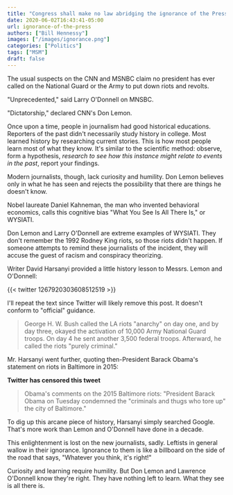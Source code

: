 ```yaml
---
title: "Congress shall make no law abridging the ignorance of the Press"
date: 2020-06-02T16:43:41-05:00
url: ignorance-of-the-press
authors: ["Bill Hennessy"]
images: ["/images/ignorance.png"]
categories: ["Politics"]
tags: ["MSM"]
draft: false
---
```

The usual suspects on the CNN and MSNBC claim no president has ever called on the National Guard or the Army to put down riots and revolts. 

"Unprecedented," said Larry O'Donnell on MNSBC.

"Dictatorship," declared CNN's Don Lemon.

Once upon a time, people in journalism had good historical educations. Reporters of the past didn't necessarily study history in college. Most learned history by researching current stories. This is how most people learn most of what they know. It's similar to the scientific method: observe, form a hypothesis, *research to see how this instance might relate to events in the past*, report your findings. 

Modern journalists, though, lack curiosity and humility. Don Lemon believes only in what he has seen and rejects the possibility that there are things he doesn't know. 

Nobel laureate Daniel Kahneman, the man who invented behavioral economics, calls this cognitive bias "What You See Is All There Is," or WYSIATI. 

Don Lemon and Larry O'Donnell are extreme examples of WYSIATI. They don't remember the 1992 Rodney King riots, so those riots didn't happen. If someone attempts to remind these journalists of the incident, they will accuse the guest of racism and conspiracy theorizing. 

Writer David Harsanyi provided a little history lesson to Messrs. Lemon and O'Donnell:

{{< twitter 1267920303608512519 >}}

I'll repeat the text since Twitter will likely remove this post. It doesn't conform to "official" guidance.

> George H. W. Bush called the LA riots "anarchy" on day one, and by day three, okayed the activation of 10,000 Army National Guard troops. On day 4 he sent another 3,500 federal troops. Afterward, he called the riots "purely criminal."

Mr. Harsanyi went further, quoting then-President Barack Obama's statement on riots in Baltimore in 2015:

**Twitter has censored this tweet**

> Obama's comments on the 2015 Baltimore riots: "President Barack Obama on Tuesday condemned the "criminals and thugs who tore up" the city of Baltimore."

To dig up this arcane piece of history, Harsanyi simply searched Google. That's more work than Lemon and O'Donnell have done in a decade.  

This enlightenment is lost on the new journalists, sadly. Leftists in general wallow in their ignorance. Ignorance to them is like a billboard on the side of the road that says, "Whatever you think, it's right!"

Curiosity and learning require humility. But Don Lemon and Lawrence O'Donnell know they're right. They have nothing left to learn. What they see is all there is.